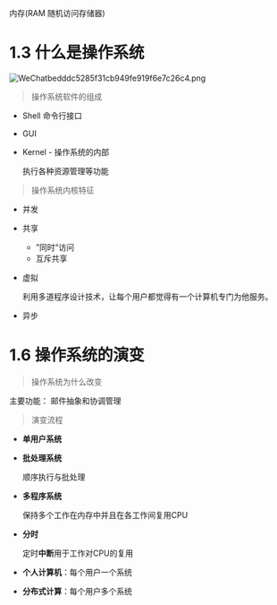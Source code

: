 内存(RAM 随机访问存储器)

# 1.3 什么是操作系统

![WeChatbedddc5285f31cb949fe919f6e7c26c4.png](http://ww1.sinaimg.cn/large/008aPpVGgy1gp2mz9p23xj31ng118x6p.jpg)

> 操作系统软件的组成

- Shell 命令行接口

- GUI

- Kernel - 操作系统的内部

  执行各种资源管理等功能

> 操作系统内核特征

- 并发

- 共享

  - ”同时“访问
  - 互斥共享

- 虚拟

  利用多道程序设计技术，让每个用户都觉得有一个计算机专门为他服务。

- 异步

# 1.6 操作系统的演变

> 操作系统为什么改变

主要功能： 邮件抽象和协调管理

> 演变流程

- **单用户系统**

- **批处理系统**

  顺序执行与批处理

- **多程序系统**

  保持多个工作在内存中并且在各工作间复用CPU

- **分时**

  定时**中断**用于工作对CPU的复用

- **个人计算机**：每个用户一个系统
- **分布式计算**：每个用户多个系统

